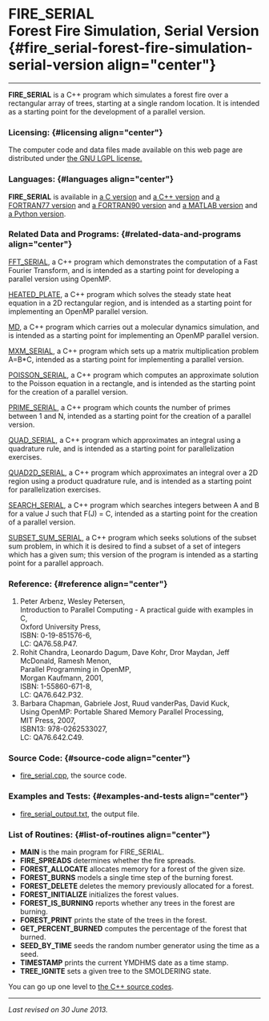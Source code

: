 FIRE\_SERIAL\
Forest Fire Simulation, Serial Version {#fire_serial-forest-fire-simulation-serial-version align="center"}
======================================

------------------------------------------------------------------------

**FIRE\_SERIAL** is a C++ program which simulates a forest fire over a
rectangular array of trees, starting at a single random location. It is
intended as a starting point for the development of a parallel version.

### Licensing: {#licensing align="center"}

The computer code and data files made available on this web page are
distributed under [the GNU LGPL license.](../../txt/gnu_lgpl.txt)

### Languages: {#languages align="center"}

**FIRE\_SERIAL** is available in [a C
version](../../c_src/fire_serial/fire_serial.md) and [a C++
version](../../master/fire_serial/fire_serial.md) and [a FORTRAN77
version](../../f77_src/fire_serial/fire_serial.md) and [a FORTRAN90
version](../../f_src/fire_serial/fire_serial.md) and [a MATLAB
version](../../m_src/fire_serial/fire_serial.md) and [a Python
version](../../py_src/fire_serial/fire_serial.md).

### Related Data and Programs: {#related-data-and-programs align="center"}

[FFT\_SERIAL](../../master/fft_serial/fft_serial.md), a C++ program
which demonstrates the computation of a Fast Fourier Transform, and is
intended as a starting point for developing a parallel version using
OpenMP.

[HEATED\_PLATE](../../master/heated_plate/heated_plate.md), a C++
program which solves the steady state heat equation in a 2D rectangular
region, and is intended as a starting point for implementing an OpenMP
parallel version.

[MD](../../master/md/md.md), a C++ program which carries out a
molecular dynamics simulation, and is intended as a starting point for
implementing an OpenMP parallel version.

[MXM\_SERIAL](../../master/mxm_serial/mxm_serial.md), a C++ program
which sets up a matrix multiplication problem A=B\*C, intended as a
starting point for implementing a parallel version.

[POISSON\_SERIAL](../../master/poisson_serial/poisson_serial.md), a
C++ program which computes an approximate solution to the Poisson
equation in a rectangle, and is intended as the starting point for the
creation of a parallel version.

[PRIME\_SERIAL](../../master/prime_serial/prime_serial.md), a C++
program which counts the number of primes between 1 and N, intended as a
starting point for the creation of a parallel version.

[QUAD\_SERIAL](../../master/quad_serial/quad_serial.md), a C++
program which approximates an integral using a quadrature rule, and is
intended as a starting point for parallelization exercises.

[QUAD2D\_SERIAL](../../master/quad2d_serial/quad2d_serial.md), a C++
program which approximates an integral over a 2D region using a product
quadrature rule, and is intended as a starting point for parallelization
exercises.

[SEARCH\_SERIAL](../../master/search_serial/search_serial.md), a C++
program which searches integers between A and B for a value J such that
F(J) = C, intended as a starting point for the creation of a parallel
version.

[SUBSET\_SUM\_SERIAL](../../master/subset_sum_serial/subset_sum_serial.md),
a C++ program which seeks solutions of the subset sum problem, in which
it is desired to find a subset of a set of integers which has a given
sum; this version of the program is intended as a starting point for a
parallel approach.

### Reference: {#reference align="center"}

1.  Peter Arbenz, Wesley Petersen,\
    Introduction to Parallel Computing - A practical guide with examples
    in C,\
    Oxford University Press,\
    ISBN: 0-19-851576-6,\
    LC: QA76.58.P47.
2.  Rohit Chandra, Leonardo Dagum, Dave Kohr, Dror Maydan, Jeff
    McDonald, Ramesh Menon,\
    Parallel Programming in OpenMP,\
    Morgan Kaufmann, 2001,\
    ISBN: 1-55860-671-8,\
    LC: QA76.642.P32.
3.  Barbara Chapman, Gabriele Jost, Ruud vanderPas, David Kuck,\
    Using OpenMP: Portable Shared Memory Parallel Processing,\
    MIT Press, 2007,\
    ISBN13: 978-0262533027,\
    LC: QA76.642.C49.

### Source Code: {#source-code align="center"}

-   [fire\_serial.cpp](fire_serial.cpp), the source code.

### Examples and Tests: {#examples-and-tests align="center"}

-   [fire\_serial\_output.txt](fire_serial_output.txt), the output file.

### List of Routines: {#list-of-routines align="center"}

-   **MAIN** is the main program for FIRE\_SERIAL.
-   **FIRE\_SPREADS** determines whether the fire spreads.
-   **FOREST\_ALLOCATE** allocates memory for a forest of the given
    size.
-   **FOREST\_BURNS** models a single time step of the burning forest.
-   **FOREST\_DELETE** deletes the memory previously allocated for a
    forest.
-   **FOREST\_INITIALIZE** initializes the forest values.
-   **FOREST\_IS\_BURNING** reports whether any trees in the forest are
    burning.
-   **FOREST\_PRINT** prints the state of the trees in the forest.
-   **GET\_PERCENT\_BURNED** computes the percentage of the forest that
    burned.
-   **SEED\_BY\_TIME** seeds the random number generator using the time
    as a seed.
-   **TIMESTAMP** prints the current YMDHMS date as a time stamp.
-   **TREE\_IGNITE** sets a given tree to the SMOLDERING state.

You can go up one level to [the C++ source codes](../cpp_src.md).

------------------------------------------------------------------------

*Last revised on 30 June 2013.*
